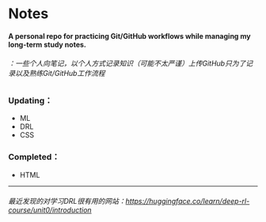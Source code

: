 # Notes
#### A personal repo for practicing Git/GitHub workflows while managing my long-term study notes.
###### ：一些个人向笔记，以个人方式记录知识（可能不太严谨）上传GitHub只为了记录以及熟练Git/GitHub工作流程

### Updating：
+ ML
+ DRL
+ CSS

### Completed：
+ HTML
---
###### 最近发现的对学习DRL很有用的网站：https://huggingface.co/learn/deep-rl-course/unit0/introduction


